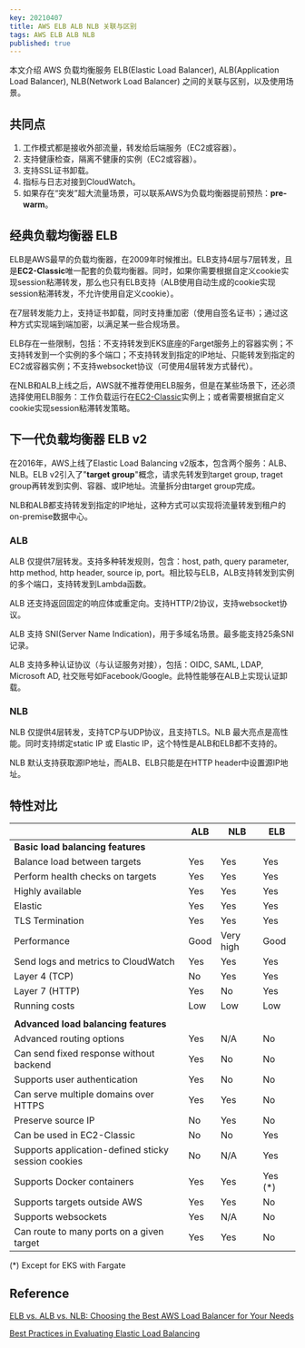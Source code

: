 ```yaml
---
key: 20210407
title: AWS ELB ALB NLB 关联与区别
tags: AWS ELB ALB NLB
published: true
---
```


本文介绍 AWS 负载均衡服务 ELB(Elastic Load Balancer), ALB(Application Load Balancer), NLB(Network Load Balancer) 之间的关联与区别，以及使用场景。<!--more-->

## 共同点

1. 工作模式都是接收外部流量，转发给后端服务（EC2或容器）。
2. 支持健康检查，隔离不健康的实例（EC2或容器）。
3. 支持SSL证书卸载。
4. 指标与日志对接到CloudWatch。
5. 如果存在“突发”超大流量场景，可以联系AWS为负载均衡器提前预热：**pre-warm**。

## 经典负载均衡器 ELB

ELB是AWS最早的负载均衡器，在2009年时候推出。ELB支持4层与7层转发，且是**EC2-Classic**唯一配套的负载均衡器。同时，如果你需要根据自定义cookie实现session粘滞转发，那么也只有ELB支持（ALB使用自动生成的cookie实现session粘滞转发，不允许使用自定义cookie）。

在7层转发能力上，支持证书卸载，同时支持重加密（使用自签名证书）；通过这种方式实现端到端加密，以满足某一些合规场景。

ELB存在一些限制，包括：不支持转发到EKS底座的Farget服务上的容器实例；不支持转发到一个实例的多个端口；不支持转发到指定的IP地址、只能转发到指定的EC2或容器实例；不支持websocket协议（可使用4层转发方式替代）。

在NLB和ALB上线之后，AWS就不推荐使用ELB服务，但是在某些场景下，还必须选择使用ELB服务：工作负载运行在[EC2-Classic](https://docs.aws.amazon.com/AWSEC2/latest/UserGuide/ec2-classic-platform.html)实例上；或者需要根据自定义cookie实现session粘滞转发策略。

## 下一代负载均衡器 ELB v2

在2016年，AWS上线了Elastic Load Balancing v2版本，包含两个服务：ALB、NLB。ELB v2引入了"**target group**"概念，请求先转发到target group,  traget group再转发到实例、容器、或IP地址。流量拆分由target group完成。

NLB和ALB都支持转发到指定的IP地址，这种方式可以实现将流量转发到租户的on-premise数据中心。

### ALB

ALB 仅提供7层转发。支持多种转发规则，包含：host, path, query parameter, http method, http header, source ip, port。相比较与ELB，ALB支持转发到实例的多个端口，支持转发到Lambda函数。

ALB 还支持返回固定的响应体或重定向。支持HTTP/2协议，支持websocket协议。

ALB 支持 SNI(Server Name Indication)，用于多域名场景。最多能支持25条SNI记录。

ALB 支持多种认证协议（与认证服务对接），包括：OIDC, SAML, LDAP, Microsoft AD, 社交账号如Facebook/Google。此特性能够在ALB上实现认证卸载。

### NLB

NLB 仅提供4层转发，支持TCP与UDP协议，且支持TLS。NLB 最大亮点是高性能。同时支持绑定static IP 或 Elastic IP，这个特性是ALB和ELB都不支持的。

NLB 默认支持获取源IP地址，而ALB、ELB只能是在HTTP header中设置源IP地址。

## 特性对比

|                                                     | **ALB** | **NLB**   | **ELB**  |
|-----------------------------------------------------|---------|-----------|----------|
| **Basic load balancing features**                   |         |           |          |
| Balance load between targets                        | Yes     | Yes       | Yes      |
| Perform health checks on targets                    | Yes     | Yes       | Yes      |
| Highly available                                    | Yes     | Yes       | Yes      |
| Elastic                                             | Yes     | Yes       | Yes      |
| TLS Termination                                     | Yes     | Yes       | Yes      |
| Performance                                         | Good    | Very high | Good     |
| Send logs and metrics to CloudWatch                 | Yes     | Yes       | Yes      |
| Layer 4 (TCP)                                       | No      | Yes       | Yes      |
| Layer 7 (HTTP)                                      | Yes     | No        | Yes      |
| Running costs                                       | Low     | Low       | Low      |
|                                                     |         |           |          |
| **Advanced load balancing features**                |         |           |          |
| Advanced routing options                            | Yes     | N/A       | No       |
| Can send fixed response without backend             | Yes     | No        | No       |
| Supports user authentication                        | Yes     | No        | No       |
| Can serve multiple domains over HTTPS               | Yes     | Yes       | No       |
| Preserve source IP                                  | No      | Yes       | No       |
| Can be used in EC2-Classic                          | No      | No        | Yes      |
| Supports application-defined sticky session cookies | No      | N/A       | Yes      |
| Supports Docker containers                          | Yes     | Yes       | Yes (\*) |
| Supports targets outside AWS                        | Yes     | Yes       | No       |
| Supports websockets                                 | Yes     | N/A       | No       |
| Can route to many ports on a given target           | Yes     | Yes       | No       |

(\*) Except for EKS with Fargate

## Reference

[ELB vs. ALB vs. NLB: Choosing the Best AWS Load Balancer for Your Needs](https://iamondemand.com/blog/elb-vs-alb-vs-nlb-choosing-the-best-aws-load-balancer-for-your-needs/)

[Best Practices in Evaluating Elastic Load Balancing](https://aws.amazon.com/cn/articles/best-practices-in-evaluating-elastic-load-balancing/#pre-warming)